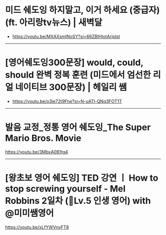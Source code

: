 # 미드 쉐도잉 하지말고, 이거 하세요 (중급자) (ft. 아리랑tv뉴스) | 새벽달
- https://youtu.be/MXAXsmlNoSY?si=66ZBlHIotAriplst

<hr>

# [영어쉐도잉300문장] would, could, should 완벽 정복 훈련 (미드에서 엄선한 리얼 네이티브 300문장) | 헤일리 쌤

- https://youtu.be/o3ie72t9Ftw?si=N-uATl-QNq3FOT1T



<hr>

# 발음 교정_정통 영어 쉐도잉_The Super Mario Bros. Movie

https://youtu.be/3MbxA0B1tg4

<hr>

# [왕초보 영어 쉐도잉] TED 강연 ㅣ How to stop screwing yourself - Mel Robbins 2일차 (🦋Lv.5 인생 영어) with @미미쌤영어

https://youtu.be/xLfYWVnyFT8

